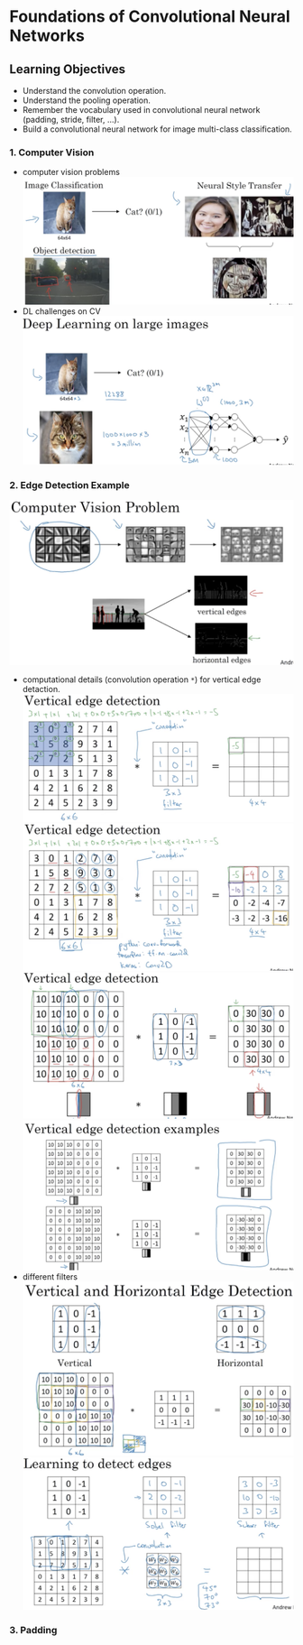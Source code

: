 # Foundations of Convolutional Neural Networks

## Learning Objectives 
* Understand the convolution operation. 
* Understand the pooling operation. 
* Remember the vocabulary used in convolutional neural network (padding, stride, filter, ...). 
* Build a convolutional neural network for image multi-class classification. 

### 1. Computer Vision 
* computer vision problems 
![](./img/wk01_cv_problems.png) 
* DL challenges on CV
![](./img/wk01_cv_challenge.png)

### 2. Edge Detection Example  
![](./img/wk01_edge_problem.png)  

* computational details (convolution operation `*`) for vertical edge detaction.    
![](./img/wk01_vertical_edge.png)   
![](./img/wk01_vertical_edge2.png) 
![](./img/wk01_vertical_edge3.png)
![](./img/wk01_vertical_edge4.png)  
* different filters  
![](./img/wk01_filters.png)  
![](./img/wk01_filters1.png)  

### 3. Padding 


  

